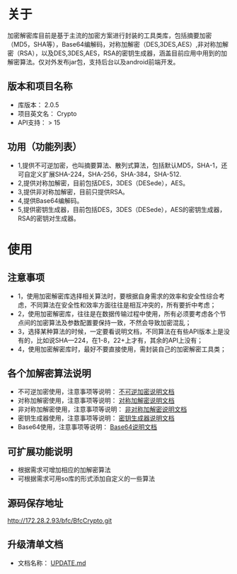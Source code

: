 

# 关于
加密解密库目前是基于主流的加密方案进行封装的工具类库，包括摘要加密（MD5，SHA等），Base64编解码，对称加解密（DES,3DES,AES）,非对称加解密（RSA），以及DES,3DES,AES，RSA的密钥生成器，涵盖目前应用中用到的加解密算法。仅对外发布jar包，支持后台以及android前端开发。

## 版本和项目名称
- 库版本： 2.0.5
- 项目英文名： Crypto
- API支持： > 15

## 功用（功能列表）
- 1,提供不可逆加密，也叫摘要算法、散列式算法，包括默认MD5，SHA-1，还可自定义扩展SHA-224，SHA-256，SHA-384，SHA-512.
- 2,提供对称加解密，目前包括DES，3DES（DESede），AES。
- 3,提供非对称加解密，目前只提供RSA。
- 4,提供Base64编解码。
- 5,提供密钥生成器，目前包括DES，3DES（DESede），AES的密钥生成器，RSA的密钥对生成器。


# 使用

## 注意事项
- 1，使用加密解密库选择相关算法时，要根据自身需求的效率和安全性综合考虑，不同算法在安全性和效率方面往往是相互冲突的，所有要折中考虑；
- 2，使用加密解密库，往往是在数据传输过程中使用，所有必须要考虑各个节点间的加密算法及参数配置要保持一致，不然会导致加密混乱；
- 3，选择某种算法的时候，一定要看说明文档，不同算法在有些API版本上是没有的，比如说SHA—224，在1-8，22+上才有，其余的API上没有；
- 4，使用加密解密库时，最好不要直接使用，需封装自己的加密解密工具类；

## 各个加解密算法说明
- 不可逆加密使用，注意事项等说明： [不可逆加密说明文档](http://172.28.2.93/bfc/BfcCrypto/blob/develop/doc/使用说明文档/不可逆加密说明文档.md)
- 对称加解密使用，注意事项等说明： [对称加解密说明文档](http://172.28.2.93/bfc/BfcCrypto/blob/develop/doc/使用说明文档/对称加解密说明文档.md)
- 非对称加解密使用，注意事项等说明： [非对称加解密说明文档](http://172.28.2.93/bfc/BfcCrypto/blob/develop/doc/使用说明文档/非对称加解密说明文档.md)
- 密钥生成器使用，注意事项等说明： [密钥生成器说明文档](http://172.28.2.93/bfc/BfcCrypto/blob/develop/doc/使用说明文档/密钥生成器说明文档.md)
- Base64使用，注意事项等说明： [Base64说明文档](http://172.28.2.93/bfc/BfcCrypto/blob/develop/doc/使用说明文档/Base64说明文档.md)

## 可扩展功能说明
- 根据需求可增加相应的加解密算法
- 可根据需求可用so库的形式添加自定义的一些算法

## 源码保存地址
http://172.28.2.93/bfc/BfcCrypto.git

## 升级清单文档
- 文档名称： [UPDATE.md ](http://172.28.2.93/bfc/BfcCrypto/blob/master/UPDATE.md)
